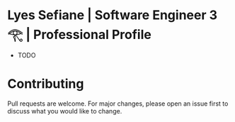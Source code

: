 # Lyes Sefiane | Software Engineer 3 𓂀 | Professional Profile

* TODO

# Contributing

Pull requests are welcome. For major changes, please open an issue first to discuss what you would like to change.

